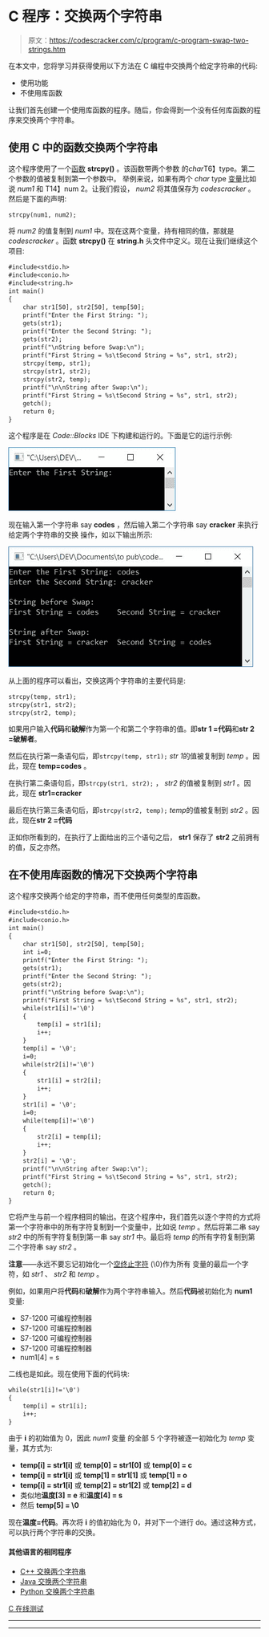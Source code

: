 # C 程序：交换两个字符串

> 原文：<https://codescracker.com/c/program/c-program-swap-two-strings.htm>

在本文中，您将学习并获得使用以下方法在 C 编程中交换两个给定字符串的代码:

*   使用功能
*   不使用库函数

让我们首先创建一个使用库函数的程序。随后，你会得到一个没有任何库函数的程序来交换两个字符串。

## 使用 C 中的函数交换两个字符串

这个程序使用了一个[函数](/c/c-functions.htm) **strcpy()** 。该函数带两个参数 的*char*T6】type。第二个参数的值被复制到第一个参数中。 举例来说，如果有两个 *char* type [变量](/c/c-variables.htm)比如说 *num1* 和 T14】num 2。让我们假设， *num2* 将其值保存为 *codescracker* 。然后是下面的声明:

```
strcpy(num1, num2);
```

将 *num2* 的值复制到 *num1* 中。现在这两个变量，持有相同的值，那就是 *codescracker* 。函数 **strcpy()** 在 **string.h** 头文件中定义。现在让我们继续这个项目:

```
#include<stdio.h>
#include<conio.h>
#include<string.h>
int main()
{
    char str1[50], str2[50], temp[50];
    printf("Enter the First String: ");
    gets(str1);
    printf("Enter the Second String: ");
    gets(str2);
    printf("\nString before Swap:\n");
    printf("First String = %s\tSecond String = %s", str1, str2);
    strcpy(temp, str1);
    strcpy(str1, str2);
    strcpy(str2, temp);
    printf("\n\nString after Swap:\n");
    printf("First String = %s\tSecond String = %s", str1, str2);
    getch();
    return 0;
}
```

这个程序是在 *Code::Blocks* IDE 下构建和运行的。下面是它的运行示例:

![c program swap two strings](img/df0f54c499940ad516c39ecf11db44c9.png)

现在输入第一个字符串 say **codes** ，然后输入第二个字符串 say **cracker** 来执行给定两个字符串的交换 操作，如以下输出所示:

![swap two string c](img/bb3f3eb463706ad8b5e44ba35347020d.png)

从上面的程序可以看出，交换这两个字符串的主要代码是:

```
strcpy(temp, str1);
strcpy(str1, str2);
strcpy(str2, temp);
```

如果用户输入**代码**和**破解**作为第一个和第二个字符串的值。即**str 1 =代码**和**str 2 =破解者**。

然后在执行第一条语句后，即`strcpy(temp, str1);`
*str 1*的值被复制到 *temp* 。因此，现在 **temp=codes** 。

在执行第二条语句后，即`strcpy(str1, str2);`
， *str2* 的值被复制到 *str1* 。因此，现在 **str1=cracker**

最后在执行第三条语句后，即`strcpy(str2, temp);`
*temp*的值被复制到 *str2* 。因此，现在**str 2 =代码**

正如你所看到的，在执行了上面给出的三个语句之后， **str1** 保存了 **str2** 之前拥有的值，反之亦然。

## 在不使用库函数的情况下交换两个字符串

这个程序交换两个给定的字符串，而不使用任何类型的库函数。

```
#include<stdio.h>
#include<conio.h>
int main()
{
    char str1[50], str2[50], temp[50];
    int i=0;
    printf("Enter the First String: ");
    gets(str1);
    printf("Enter the Second String: ");
    gets(str2);
    printf("\nString before Swap:\n");
    printf("First String = %s\tSecond String = %s", str1, str2);
    while(str1[i]!='\0')
    {
        temp[i] = str1[i];
        i++;
    }
    temp[i] = '\0';
    i=0;
    while(str2[i]!='\0')
    {
        str1[i] = str2[i];
        i++;
    }
    str1[i] = '\0';
    i=0;
    while(temp[i]!='\0')
    {
        str2[i] = temp[i];
        i++;
    }
    str2[i] = '\0';
    printf("\n\nString after Swap:\n");
    printf("First String = %s\tSecond String = %s", str1, str2);
    getch();
    return 0;
}
```

它将产生与前一个程序相同的输出。在这个程序中，我们首先以逐个字符的方式将第一个字符串中的所有字符复制到一个变量中，比如说 *temp* 。然后将第二串 say *str2* 中的所有字符复制到第一串 say *str1* 中。最后将 *temp* 的所有字符复制到第二个字符串 say *str2* 。

**注意**——永远不要忘记初始化一个<u>空终止字符</u> (\0)作为所有 变量的最后一个字符，如 *str1* 、 *str2* 和 *temp* 。

例如，如果用户将**代码**和**破解**作为两个字符串输入。然后**代码**被初始化为 **num1** 变量:

*   S7-1200 可编程控制器
*   S7-1200 可编程控制器
*   S7-1200 可编程控制器
*   S7-1200 可编程控制器
*   num1[4] = s

二线也是如此。现在使用下面的代码块:

```
while(str1[i]!='\0')
{
    temp[i] = str1[i];
    i++;
}
```

由于 **i** 的初始值为 0，因此 *num1* 变量 的全部 5 个字符被逐一初始化为 *temp* 变量，其方式为:

*   **temp[i] = str1[i]** 或 **temp[0] = str1[0]** 或 **temp[0] = c**
*   **temp[i] = str1[i]** 或 **temp[1] = str1[1]** 或 **temp[1] = o**
*   **temp[i] = str1[i]** 或 **temp[2] = str1[2]** 或 **temp[2] = d**
*   类似地**温度[3] = e** 和**温度[4] = s**
*   然后 **temp[5] = \0**

现在**温度=代码**。再次将 **i** 的值初始化为 0，并对下一个进行 do。通过这种方式，可以执行两个字符串的交换。

#### 其他语言的相同程序

*   [C++ 交换两个字符串](/cpp/program/cpp-program-swap-two-strings.htm)
*   [Java 交换两个字符串](/java/program/java-program-swap-two-strings.htm)
*   [Python 交换两个字符串](/python/program/python-program-swap-two-strings.htm)

[C 在线测试](/exam/showtest.php?subid=2)

* * *

* * *
